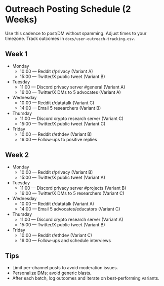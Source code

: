 # Outreach Posting Schedule (2 Weeks)

Use this cadence to post/DM without spamming. Adjust times to your timezone. Track outcomes in `docs/user-outreach-tracking.csv`.

## Week 1
- Monday
  - 10:00 — Reddit r/privacy (Variant A)
  - 15:00 — Twitter/X public tweet (Variant B)
- Tuesday
  - 11:00 — Discord privacy server #general (Variant A)
  - 16:00 — Twitter/X DMs to 5 advocates (Variant A)
- Wednesday
  - 10:00 — Reddit r/datatalk (Variant C)
  - 14:00 — Email 5 researchers (Variant B)
- Thursday
  - 11:00 — Discord crypto research server (Variant C)
  - 15:00 — Twitter/X public tweet (Variant C)
- Friday
  - 10:00 — Reddit r/ethdev (Variant B)
  - 16:00 — Follow‑ups to positive replies

## Week 2
- Monday
  - 10:00 — Reddit r/privacy (Variant B)
  - 15:00 — Twitter/X public tweet (Variant A)
- Tuesday
  - 11:00 — Discord privacy server #projects (Variant B)
  - 16:00 — Twitter/X DMs to 5 researchers (Variant C)
- Wednesday
  - 10:00 — Reddit r/datatalk (Variant A)
  - 14:00 — Email 5 advocates/educators (Variant C)
- Thursday
  - 11:00 — Discord crypto research server (Variant A)
  - 15:00 — Twitter/X public tweet (Variant B)
- Friday
  - 10:00 — Reddit r/ethdev (Variant C)
  - 16:00 — Follow‑ups and schedule interviews

## Tips
- Limit per-channel posts to avoid moderation issues.
- Personalize DMs; avoid generic blasts.
- After each batch, log outcomes and iterate on best-performing variants.